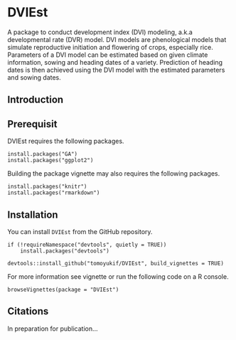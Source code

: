 # DVIEst

A package to conduct development index (DVI) modeling, a.k.a developmental rate 
(DVR) model. DVI models are phenological models that simulate reproductive 
initiation and flowering of crops, especially rice. Parameters of a DVI model
can be estimated based on given climate information, sowing and heading dates 
of a variety. Prediction of heading dates is then achieved using the DVI model 
with the estimated parameters and sowing dates.

## Introduction


## Prerequisit
DVIEst requires the following packages.
```
install.packages("GA")
install.packages("ggplot2")
```
Building the package vignette may also requires the following packages.
```
install.packages("knitr")
install.packages("rmarkdown")
```

## Installation
You can install `DVIEst` from the GitHub repository.
```
if (!requireNamespace("devtools", quietly = TRUE))
    install.packages("devtools")
    
devtools::install_github("tomoyukif/DVIEst", build_vignettes = TRUE)
```

For more information see vignette or run the following code on a R console.
```
browseVignettes(package = "DVIEst")
```

## Citations
In preparation for publication...

